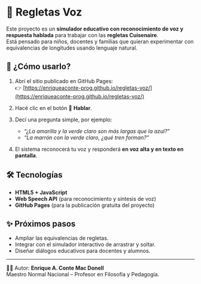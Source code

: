 # 📐 Regletas Voz  

Este proyecto es un **simulador educativo con reconocimiento de voz y respuesta hablada** para trabajar con las **regletas Cuisenaire**.  
Está pensado para niños, docentes y familias que quieran experimentar con equivalencias de longitudes usando lenguaje natural.  

## 🚀 ¿Cómo usarlo?
1. Abrí el sitio publicado en GitHub Pages:  
   👉 [https://enriqueaconte-prog.github.io/regletas-voz/](https://enriqueaconte-prog.github.io/regletas-voz/)  

2. Hacé clic en el botón 🎤 **Hablar**.  
3. Decí una pregunta simple, por ejemplo:  
   - *“¿La amarilla y la verde claro son más largas que la azul?”*  
   - *“La marrón con la verde claro, ¿qué tren forman?”*  

4. El sistema reconocerá tu voz y responderá **en voz alta y en texto en pantalla**.  

## 🛠️ Tecnologías
- **HTML5 + JavaScript**  
- **Web Speech API** (para reconocimiento y síntesis de voz)  
- **GitHub Pages** (para la publicación gratuita del proyecto)  

## ✨ Próximos pasos
- Ampliar las equivalencias de regletas.  
- Integrar con el simulador interactivo de arrastrar y soltar.  
- Diseñar diálogos educativos para docentes y alumnos.  

---

👨‍🏫 Autor: **Enrique A. Conte Mac Donell**  
Maestro Normal Nacional – Profesor en Filosofía y Pedagogía.  
